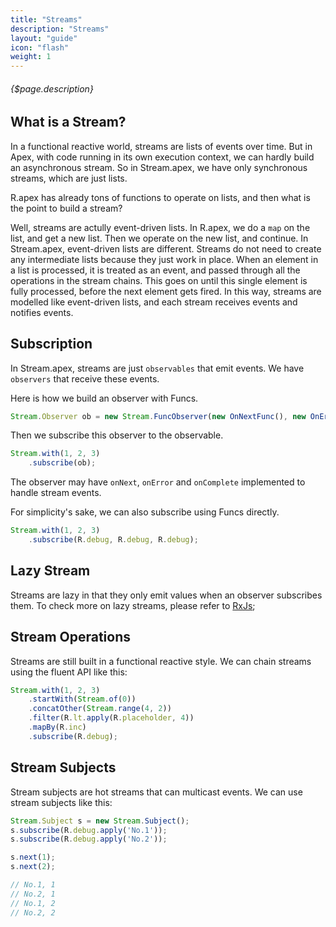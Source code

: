 ```yaml
---
title: "Streams"
description: "Streams"
layout: "guide"
icon: "flash"
weight: 1
---
```


###### {$page.description}

<article id="1">

## What is a Stream?

In a functional reactive world, streams are lists of events over time. But in Apex, with code
running in its own execution context, we can hardly build an asynchronous stream. So in Stream.apex,
we have only synchronous streams, which are just lists.

R.apex has already tons of functions to operate on lists, and then what is the point to build a stream?

Well, streams are actully event-driven lists. In R.apex, we do a `map` on the list, and get a new list. Then
we operate on the new list, and continue. In Stream.apex, event-driven lists are different. Streams do not
need to create any intermediate lists because they just work in place. When an element in a list is processed, it is
treated as an event, and passed through all the operations in the stream chains. This goes on until this single element is fully
processed, before the next element gets fired. In this way, streams are modelled like event-driven lists, and each stream
receives events and notifies events.

</article>

<article id="2">

## Subscription

In Stream.apex, streams are just `observables` that emit events. We have `observers` that
receive these events.

Here is how we build an observer with Funcs.

```javascript
Stream.Observer ob = new Stream.FuncObserver(new OnNextFunc(), new OnErrorFunc(), new OnCompleteFunc());
```

Then we subscribe this observer to the observable.

```javascript
Stream.with(1, 2, 3)
    .subscribe(ob);
```

The observer may have `onNext`, `onError` and `onComplete` implemented to handle stream events.

For simplicity's sake, we can also subscribe using Funcs directly.

```javascript
Stream.with(1, 2, 3)
    .subscribe(R.debug, R.debug, R.debug);
```

</article>

<article id="3">

## Lazy Stream

Streams are lazy in that they only emit values when an observer subscribes them. To check more on lazy streams,
please refer to [RxJs](http://reactivex.io);

</article>

<article id="4">

## Stream Operations

Streams are still built in a functional reactive style. We can chain streams using the fluent API like this:

```javascript
Stream.with(1, 2, 3)
    .startWith(Stream.of(0))
    .concatOther(Stream.range(4, 2))
    .filter(R.lt.apply(R.placeholder, 4))
    .mapBy(R.inc)
    .subscribe(R.debug);
```

</article>

<article id="5">

## Stream Subjects

Stream subjects are hot streams that can multicast events. We can use stream subjects like this:

```javascript
Stream.Subject s = new Stream.Subject();
s.subscribe(R.debug.apply('No.1'));
s.subscribe(R.debug.apply('No.2'));

s.next(1);
s.next(2);

// No.1, 1
// No.2, 1
// No.1, 2
// No.2, 2
```

</article>
